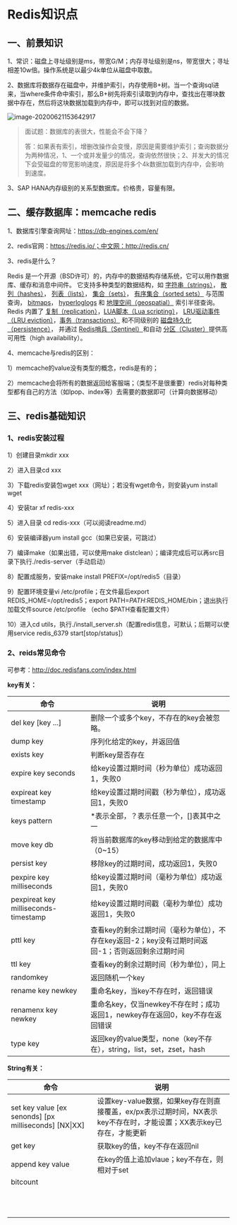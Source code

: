 # Redis知识点

## 一、前景知识

1、常识：磁盘上寻址级别是ms，带宽G/M；内存寻址级别是ns，带宽很大；寻址相差10w倍。操作系统是以最少4k单位从磁盘中取数。

2、数据库将数据存在磁盘中，并维护索引，内存使用B+树。当一个查询sql进来，当where条件命中索引，那么B+树先将索引读取到内存中，查找出在哪块数据中存在，然后将这块数据加载到内存中，即可以找到对应的数据。

![image-20200621153642917](C:\Users\GJH\AppData\Roaming\Typora\typora-user-images\image-20200621153642917.png)

> 面试题：数据库的表很大，性能会不会下降？
>
> 答：如果表有索引，增删改操作会变慢，原因是需要维护索引；查询数据分为两种情况，1、一个或并发量少的情况，查询依然很快；2、并发大的情况下会受磁盘的带宽影响速度，原因是将多个4k数据加载到内存中，会影响到速度。

3、SAP HANA内存级别的关系型数据库。价格贵，容量有限。

## 二、缓存数据库：memcache redis

1、数据库引擎查询网址：https://db-engines.com/en/

2、redis官网：https://redis.io/；中文网：http://redis.cn/

3、redis是什么？

Redis 是一个开源（BSD许可）的，内存中的数据结构存储系统，它可以用作数据库、缓存和消息中间件。 它支持多种类型的数据结构，如 [字符串（strings）](http://redis.cn/topics/data-types-intro.html#strings)， [散列（hashes）](http://redis.cn/topics/data-types-intro.html#hashes)， [列表（lists）](http://redis.cn/topics/data-types-intro.html#lists)， [集合（sets）](http://redis.cn/topics/data-types-intro.html#sets)， [有序集合（sorted sets）](http://redis.cn/topics/data-types-intro.html#sorted-sets) 与范围查询， [bitmaps](http://redis.cn/topics/data-types-intro.html#bitmaps)， [hyperloglogs](http://redis.cn/topics/data-types-intro.html#hyperloglogs) 和 [地理空间（geospatial）](http://redis.cn/commands/geoadd.html) 索引半径查询。 Redis 内置了 [复制（replication）](http://redis.cn/topics/replication.html)，[LUA脚本（Lua scripting）](http://redis.cn/commands/eval.html)， [LRU驱动事件（LRU eviction）](http://redis.cn/topics/lru-cache.html)，[事务（transactions）](http://redis.cn/topics/transactions.html) 和不同级别的 [磁盘持久化（persistence）](http://redis.cn/topics/persistence.html)， 并通过 [Redis哨兵（Sentinel）](http://redis.cn/topics/sentinel.html)和自动 [分区（Cluster）](http://redis.cn/topics/cluster-tutorial.html)提供高可用性（high availability）。

4、memcache与redis的区别：

1）memcache的value没有类型的概念，redis是有的；

2）memcache会将所有的数据返回给客服端；（类型不是很重要）redis对每种类型都有自己的方法（如lpop、index等）去需要的数据即可（计算向数据移动）

## 三、redis基础知识

### 1、redis安装过程

1）创建目录mkdir xxx

2）进入目录cd xxx

3）下载redis安装包wget xxx（网址）；若没有wget命令，则安装yum install wget

4）安装tar xf redis-xxx

5）进入目录 cd redis-xxx（可以阅读readme.md）

6）安装编译器yum install gcc（如果已安装，可跳过）

7）编译make（如果出错，可以使用make distclean）；编译完成后可以再src目录下执行./redis-server（手动启动）

8）配置成服务，安装make install PREFIX=/opt/redis5（目录）

9）配置环境变量vi /etc/profile；在文件最后export  REDIS_HOME=/opt/redis5；export PATH=$PATH:$REDIS_HOME/bin；退出执行加载文件source /etc/profile （echo $PATH查看配置文件）

10）进入cd utils，执行./install_server.sh（配置redis信息，可默认；后期可以使用service redis_6379 start[stop/status]）

### 2、reids常见命令

可参考：http://doc.redisfans.com/index.html

**key有关：**

| 命令                                 | 说明                                                         |
| ------------------------------------ | ------------------------------------------------------------ |
| del key [key ...]                    | 删除一个或多个key，不存在的key会被忽略。                     |
| dump key                             | 序列化给定的key，并返回值                                    |
| exists key                           | 判断key是否存在                                              |
| expire key seconds                   | 给key设置过期时间（秒为单位）成功返回1，失败0                |
| expireat key timestamp               | 给key设置过期时间戳（秒为单位），成功返回1，失败0            |
| keys pattern                         | *表示全部，？表示任意一个，[]表其中之一                      |
| move key db                          | 将当前数据库的key移动到给定的数据库中（0~15）                |
| persist key                          | 移除key的过期时间，成功返回1，失败0                          |
| pexpire key milliseconds             | 给key设置过期时间（毫秒为单位）成功返回1，失败0              |
| pexpireat key milliseconds-timestamp | 给key设置过期时间戳（毫秒为单位）成功返回1，失败0            |
| pttl key                             | 查看key的剩余过期时间（毫秒为单位），不存在key返回-2；key没有过期时间返回-1；否则返回剩余过期时间 |
| ttl key                              | 查看key的剩余过期时间（秒为单位），同上                      |
| randomkey                            | 返回随机一个key                                              |
| rename key newkey                    | 重命名key，当key不存在时，返回错误                           |
| renamenx key newkey                  | 重命名key，仅当newkey不存在时；成功返回1，newkey存在返回0，key不存在返回错误 |
| type key                             | 返回key的value类型，none（key不存在），string，list，set，zset，hash |

**String有关：**

| 命令                                                  | 说明                                                         |
| ----------------------------------------------------- | ------------------------------------------------------------ |
| set key value [ex senonds] [px milliseconds] [NX\|XX] | 设置key-value数据，如果key存在则直接覆盖，ex/px表示过期时间，NX表示key不存在时，才能设置；XX表示key已存在，才能更新 |
| get key                                               | 获取key的值，key不存在返回nil                                |
| append key value                                      | 在key的值上追加vlaue；key不存在，则相对于set                 |
| bitcount                                              |                                                              |
|                                                       |                                                              |
|                                                       |                                                              |
|                                                       |                                                              |
|                                                       |                                                              |
|                                                       |                                                              |
|                                                       |                                                              |
|                                                       |                                                              |
|                                                       |                                                              |
|                                                       |                                                              |
|                                                       |                                                              |
|                                                       |                                                              |















